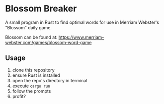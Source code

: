 # Blossom Breaker
A small program in Rust to find optimal words for use in Merriam Webster's "Blossom" daily game.

Blossom can be found at: https://www.merriam-webster.com/games/blossom-word-game

## Usage
1. clone this repository
2. ensure Rust is installed
3. open the repo's directory in terminal
4. execute `cargo run`
5. follow the prompts
6. profit?
